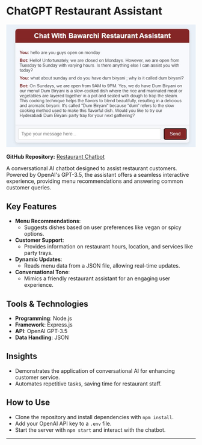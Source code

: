 # ChatGPT Restaurant Assistant
![Getting Started](./restaurant_chatbot.jpg)


**GitHub Repository:** [Restaurant Chatbot](https://github.com/anzarshah/chatbot-restauranthttps://github.com)

 
A conversational AI chatbot designed to assist restaurant customers. Powered by OpenAI's GPT-3.5, the assistant offers a seamless interactive experience, providing menu recommendations and answering common customer queries.

## Key Features
- **Menu Recommendations**:
  - Suggests dishes based on user preferences like vegan or spicy options.
- **Customer Support**:
  - Provides information on restaurant hours, location, and services like party trays.
- **Dynamic Updates**:
  - Reads menu data from a JSON file, allowing real-time updates.
- **Conversational Tone**:
  - Mimics a friendly restaurant assistant for an engaging user experience.

## Tools & Technologies
- **Programming**: Node.js
- **Framework**: Express.js
- **API**: OpenAI GPT-3.5
- **Data Handling**: JSON

## Insights
- Demonstrates the application of conversational AI for enhancing customer service.
- Automates repetitive tasks, saving time for restaurant staff.

## How to Use
- Clone the repository and install dependencies with `npm install`.
- Add your OpenAI API key to a `.env` file.
- Start the server with `npm start` and interact with the chatbot.

---

